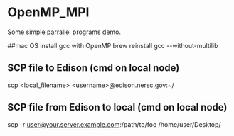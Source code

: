 # OpenMP_MPI

Some simple parrallel programs demo.

##mac OS install gcc with OpenMP
brew reinstall gcc --without-multilib

## SCP file to Edison (cmd on local node)
scp \<local_filename\> \<username>@edison.nersc.gov:~/

## SCP file from Edison to local (cmd on local node)
scp -r user@your.server.example.com:/path/to/foo /home/user/Desktop/
